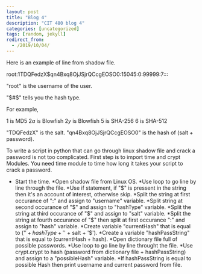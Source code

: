 ```yaml
---
layout: post
title: "Blog 4"
description: "CIT 480 blog 4"
categories: [uncategorized]
tags: [random, jekyll]
redirect_from:
  - /2019/10/04/
---
```


Here is an example of line from shadow file.

root:$1$TDQFedzX$qn4Bxq8OjJSjrQCcgEOSO0:15045:0:99999:7:::

"root" is the username of the user.

"$#$" tells you the hash type.

For example,

$1$ is MD5
$2a$ is Blowfish
$2y$ is Blowfish
$5$ is SHA-256
$6$ is SHA-512

"TDQFedzX" is the salt.
"qn4Bxq8OjJSjrQCcgEOSO0" is the hash of (salt + password).

To write a script in python that can go through linux shadow file and crack a password is not too complicated.
First step is to import time and crypt Modules. You need time module to time how long it takes your script to crack a password.

* Start the time.
*Open shadow file from Linux OS.
*Use loop to go line by line through the file.
*Use if statement, if "$" is pressent in the string then it's an account of interest, otherwise skip.
*Split the string at first occurance of ":" and assign to "username" variable.
*Split string at second occurance of "$" and assign to "hashType" variable.
*Split the string at third occurance of "$" and assign to "salt" variable.
*Split the string at fourth occurance of "$" then split at first occurance ":" and assign to "hash" variable.
*Create variable "currentHash" that is equal to ('$' + hashType + '$' + salt + '$').
*Create a variable "hashPassString" that is equal to (currentHash + hash).
*Open dictionary file full of possible passwords.
*Use loop to go line by line throught the file.
*Use crypt.crypt to hash (password from dictionary file + hashPassString) and assign to a "possibleHash" variable.
*If hashPassString is equal to possible Hash then print username and current password from file.










